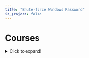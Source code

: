 ```yaml
---
title: "Brute-force Windows Password"
is_project: false
---
```

# Courses

<details>
<summary>Click to expand!</summary>

## Heading
  1. A numbered
  2. lists
     * With some
     * Sub bullets

</details>

